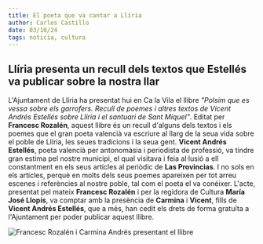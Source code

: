 ```yaml
---
title: El poeta que va cantar a Llíria
author: Carlos Castillo
date: 03/10/24
tags: noticia, cultura
---
```


## Llíria presenta un recull dels textos que Estellés va publicar sobre la nostra llar

L'Ajuntament de Llíria ha presentat hui en Ca la Vila el llibre *"Polsim que es vessa sobre els garrofers. Recull de poemes i altres textos de Vicent Andrés Estellés sobre Llíria i el santuari de Sant Miquel"*. Editat per **Francesc Rozalén**, aquest llibre és un recull d'alguns dels textos i els poemes que el gran poeta valencià va escriure al llarg de la seua vida sobre el poble de Llíria, les seues tradicions i la seua gent.
**Vicent Andrés Estellés**, poeta valencià per antonomàsia i periodista de professió, va tindre gran estima pel nostre municipi, el qual visitava i feia al·lusió a ell constantment en els seus articles al periòdic de **Las Provincias**. I no sols en els articles, perquè en molts dels seus poemes apareixen per tot arreu escenes i referències al nostre poble, tal com el poeta el va conéixer.
L'acte, presentat pel mateix **Francesc Rozalén** i per la regidora de Cultura **María José Llopis**, va comptar amb la presència de **Carmina** i **Vicent**, fills de **Vicent Andrés Estellés**, que a més, han cedit els drets de forma gratuïta a l'Ajuntament per poder publicar aquest llibre.

![Francesc Rozalén i Carmina Andrés presentant el llibre](/assets/continguts/recursos/03102024elpoetaquevacantaralliria.jpg "Enfront un públic entregat Francesc Rozalén presenta el llibre de Estellés")






